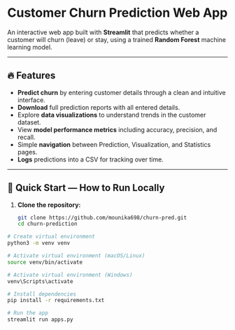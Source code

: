 # Customer Churn Prediction Web App

An interactive web app built with **Streamlit** that predicts whether a customer will churn (leave) or stay, using a trained **Random Forest** machine learning model.

---

## 🔥 Features

- **Predict churn** by entering customer details through a clean and intuitive interface.
- **Download** full prediction reports with all entered details.
- Explore **data visualizations** to understand trends in the customer dataset.
- View **model performance metrics** including accuracy, precision, and recall.
- Simple **navigation** between Prediction, Visualization, and Statistics pages.
- **Logs** predictions into a CSV for tracking over time.

---

## 🚀 Quick Start — How to Run Locally

1. **Clone the repository:**

   ```bash
   git clone https://github.com/mounika698/churn-pred.git
   cd churn-prediction


```bash
# Create virtual environment
python3 -m venv venv

# Activate virtual environment (macOS/Linux)
source venv/bin/activate

# Activate virtual environment (Windows)
venv\Scripts\activate

# Install dependencies
pip install -r requirements.txt

# Run the app
streamlit run apps.py
